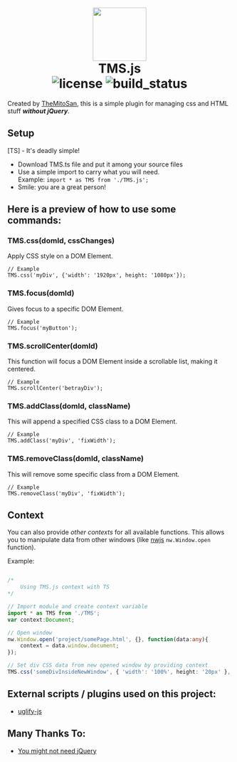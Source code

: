 <h1 align="center">
	<img src="https://raw.githubusercontent.com/themitosan/TMS.js/main/tmsjs.png" width="120">
	<br><b>TMS.js</b><br>
	<img src="https://img.shields.io/github/license/themitosan/TMS.js" alt="license">
	<img src="https://img.shields.io/github/actions/workflow/status/themitosan/TMS.js/main.yaml" alt="build_status">
</h1>

Created by [TheMitoSan](https://themitosan.github.io/), this is a simple plugin for managing css and HTML stuff ___without jQuery___.

## Setup
[TS] - It's deadly simple!
- Download TMS.ts file and put it among your source files
- Use a simple import to carry what you will need.<br>Example: `import * as TMS from './TMS.js';`
- Smile: you are a great person!

## Here is a preview of how to use some commands:

### TMS.css(domId, cssChanges)
Apply CSS style on a DOM Element.
```
// Example
TMS.css('myDiv', {'width': '1920px', height: '1080px'});
```

### TMS.focus(domId)
Gives focus to a specific DOM Element.
```
// Example
TMS.focus('myButton');
```

### TMS.scrollCenter(domId)
This function will focus a DOM Element inside a scrollable list, making it centered.
```
// Example
TMS.scrollCenter('betrayDiv');
```

### TMS.addClass(domId, className)
This will append a specified CSS class to a DOM Element.
```
// Example
TMS.addClass('myDiv', 'fixWidth');
```

### TMS.removeClass(domId, className)
This will remove some specific class from a DOM Element.
```
// Example
TMS.removeClass('myDiv', 'fixWidth');
```

## Context
You can also provide _other contexts_ for all available functions. This allows you to manipulate data from other windows (like [nwjs](https://nwjs.io/) `nw.Window.open` function).

Example: 
```ts

/*
	Using TMS.js context with TS
*/

// Import module and create context variable
import * as TMS from './TMS';
var context:Document;

// Open window
nw.Window.open('project/somePage.html', {}, function(data:any){
	context = data.window.document;
});

// Set div CSS data from new opened window by providing context
TMS.css('someDivInsideNewWindow', { 'width': '100%', height: '20px' }, context);
```

## External scripts / plugins used on this project:
- [uglify-js](https://www.npmjs.com/package/uglify-js)

## Many Thanks To:
- [You might not need jQuery](http://youmightnotneedjquery.com/)
